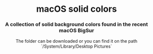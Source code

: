 <div align="center">
  <h1>macOS solid colors</h1>
  <h3>A collection of solid background colors found in the recent macOS BigSur</h3>
  <p>The folder can be downloaded or you can find it on the path `/System/Library/Desktop Pictures`</p>
  
</iv>


